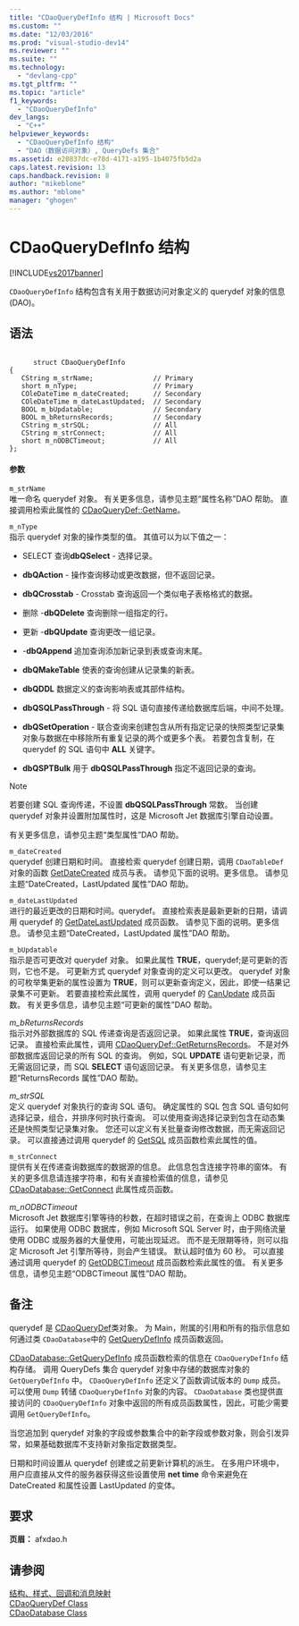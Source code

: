 ```yaml
---
title: "CDaoQueryDefInfo 结构 | Microsoft Docs"
ms.custom: ""
ms.date: "12/03/2016"
ms.prod: "visual-studio-dev14"
ms.reviewer: ""
ms.suite: ""
ms.technology: 
  - "devlang-cpp"
ms.tgt_pltfrm: ""
ms.topic: "article"
f1_keywords: 
  - "CDaoQueryDefInfo"
dev_langs: 
  - "C++"
helpviewer_keywords: 
  - "CDaoQueryDefInfo 结构"
  - "DAO（数据访问对象）, QueryDefs 集合"
ms.assetid: e20837dc-e78d-4171-a195-1b4075fb5d2a
caps.latest.revision: 13
caps.handback.revision: 8
author: "mikeblome"
ms.author: "mblome"
manager: "ghogen"
---
```

# CDaoQueryDefInfo 结构
[!INCLUDE[vs2017banner](../../assembler/inline/includes/vs2017banner.md)]

`CDaoQueryDefInfo` 结构包含有关用于数据访问对象定义的 querydef 对象的信息 \(DAO\)。  
  
## 语法  
  
```  
  
      struct CDaoQueryDefInfo  
{  
   CString m_strName;               // Primary  
   short m_nType;                   // Primary  
   COleDateTime m_dateCreated;      // Secondary  
   COleDateTime m_dateLastUpdated;  // Secondary  
   BOOL m_bUpdatable;               // Secondary  
   BOOL m_bReturnsRecords;          // Secondary  
   CString m_strSQL;                // All  
   CString m_strConnect;            // All  
   short m_nODBCTimeout;            // All  
};  
```  
  
#### 参数  
 `m_strName`  
 唯一命名 querydef 对象。  有关更多信息，请参见主题“属性名称”DAO 帮助。  直接调用检索此属性的 [CDaoQueryDef::GetName](../Topic/CDaoQueryDef::GetName.md)。  
  
 `m_nType`  
 指示 querydef 对象的操作类型的值。  其值可以为以下值之一：  
  
-   SELECT 查询**dbQSelect** \- 选择记录。  
  
-   **dbQAction** \- 操作查询移动或更改数据，但不返回记录。  
  
-   **dbQCrosstab** \- Crosstab 查询返回一个类似电子表格格式的数据。  
  
-   删除 \-**dbQDelete** 查询删除一组指定的行。  
  
-   更新 \-**dbQUpdate** 查询更改一组记录。  
  
-   \-**dbQAppend** 追加查询添加新记录到表或查询末尾。  
  
-   **dbQMakeTable** 使表的查询创建从记录集的新表。  
  
-   **dbQDDL** 数据定义的查询影响表或其部件结构。  
  
-   **dbQSQLPassThrough** \- 将 SQL 语句直接传递给数据库后端，中间不处理。  
  
-   **dbQSetOperation** \- 联合查询来创建包含从所有指定记录的快照类型记录集对象与数据在中移除所有重复记录的两个或更多个表。  若要包含复制，在 querydef 的 SQL 语句中 **ALL** 关键字。  
  
-   **dbQSPTBulk** 用于 **dbQSQLPassThrough** 指定不返回记录的查询。  
  
> [!NOTE]
>  若要创建 SQL 查询传递，不设置 **dbQSQLPassThrough** 常数。  当创建 querydef 对象并设置附加属性时，这是 Microsoft Jet 数据库引擎自动设置。  
  
 有关更多信息，请参见主题“类型属性”DAO 帮助。  
  
 `m_dateCreated`  
 querydef 创建日期和时间。  直接检索 querydef 创建日期，调用 `CDaoTableDef` 对象的函数 [GetDateCreated](../Topic/CDaoTableDef::GetDateCreated.md) 成员与表。  请参见下面的说明。更多信息。  请参见主题“DateCreated，LastUpdated 属性”DAO 帮助。  
  
 `m_dateLastUpdated`  
 进行的最近更改的日期和时间。querydef。  直接检索表是最新更新的日期，请调用 querydef 的 [GetDateLastUpdated](../Topic/CDaoQueryDef::GetDateLastUpdated.md) 成员函数。  请参见下面的说明。更多信息。  请参见主题“DateCreated，LastUpdated 属性”DAO 帮助。  
  
 `m_bUpdatable`  
 指示是否可更改对 querydef 对象。  如果此属性 **TRUE**，querydef;是可更新的否则，它也不是。  可更新方式 querydef 对象查询的定义可以更改。  querydef 对象的可枚举集更新的属性设置为 **TRUE**，则可以更新查询定义，因此，即使一结果记录集不可更新。  若要直接检索此属性，调用 querydef 的 [CanUpdate](../Topic/CDaoQueryDef::CanUpdate.md) 成员函数。  有关更多信息，请参见主题“可更新的属性”DAO 帮助。  
  
 *m\_bReturnsRecords*  
 指示对外部数据库的 SQL 传递查询是否返回记录。  如果此属性 **TRUE**，查询返回记录。  直接检索此属性，调用 [CDaoQueryDef::GetReturnsRecords](../Topic/CDaoQueryDef::GetReturnsRecords.md)。  不是对外部数据库返回记录的所有 SQL 的查询。  例如，SQL **UPDATE** 语句更新记录，而无需返回记录，而 SQL **SELECT** 语句返回记录。  有关更多信息，请参见主题“ReturnsRecords 属性”DAO 帮助。  
  
 *m\_strSQL*  
 定义 querydef 对象执行的查询 SQL 语句。  确定属性的 SQL 包含 SQL 语句如何选择记录，组合，并排序何时执行查询。  可以使用查询选择记录到包含在动态集还是快照类型记录集对象。  您还可以定义有关批量查询修改数据，而无需返回记录。  可以直接通过调用 querydef 的 [GetSQL](../Topic/CDaoQueryDef::GetSQL.md) 成员函数检索此属性的值。  
  
 `m_strConnect`  
 提供有关在传递查询数据库的数据源的信息。  此信息包含连接字符串的窗体。  有关的更多信息请连接字符串，和有关直接检索值的信息，请参见 [CDaoDatabase::GetConnect](../Topic/CDaoDatabase::GetConnect.md) 此属性成员函数。  
  
 *m\_nODBCTimeout*  
 Microsoft Jet 数据库引擎等待的秒数，在超时错误之前，在查询上 ODBC 数据库运行。  如果使用 ODBC 数据库，例如 Microsoft SQL Server 时，由于网络流量使用 ODBC 或服务器的大量使用，可能出现延迟。  而不是无限期等待，则可以指定 Microsoft Jet 引擎所等待，则会产生错误。  默认超时值为 60 秒。  可以直接通过调用 querydef 的 [GetODBCTimeout](../Topic/CDaoQueryDef::GetODBCTimeout.md) 成员函数检索此属性的值。  有关更多信息，请参见主题“ODBCTimeout 属性”DAO 帮助。  
  
## 备注  
 querydef 是 [CDaoQueryDef](../../mfc/reference/cdaoquerydef-class.md)类对象。  为 Main，附属的引用和所有的指示信息如何通过类 `CDaoDatabase`中的 [GetQueryDefInfo](../Topic/CDaoDatabase::GetQueryDefInfo.md) 成员函数返回。  
  
 [CDaoDatabase::GetQueryDefInfo](../Topic/CDaoDatabase::GetQueryDefInfo.md) 成员函数检索的信息在 `CDaoQueryDefInfo` 结构存储。  调用 QueryDefs 集合 querydef 对象中存储的数据库对象的 `GetQueryDefInfo` 中。  `CDaoQueryDefInfo` 还定义了函数调试版本的 `Dump` 成员。  可以使用 `Dump` 转储 `CDaoQueryDefInfo` 对象的内容。  `CDaoDatabase` 类也提供直接访问的 `CDaoQueryDefInfo` 对象中返回的所有成员函数属性，因此，可能少需要调用 `GetQueryDefInfo`。  
  
 当您追加到 querydef 对象的字段或参数集合中的新字段或参数对象，则会引发异常，如果基础数据库不支持新对象指定数据类型。  
  
 日期和时间设置从 querydef 创建或之前更新计算机的派生。  在多用户环境中，用户应直接从文件的服务器获得这些设置使用 **net time** 命令来避免在 DateCreated 和属性设置 LastUpdated 的变体。  
  
## 要求  
 **页眉：** afxdao.h  
  
## 请参阅  
 [结构、样式、回调和消息映射](../../mfc/reference/structures-styles-callbacks-and-message-maps.md)   
 [CDaoQueryDef Class](../../mfc/reference/cdaoquerydef-class.md)   
 [CDaoDatabase Class](../../mfc/reference/cdaodatabase-class.md)